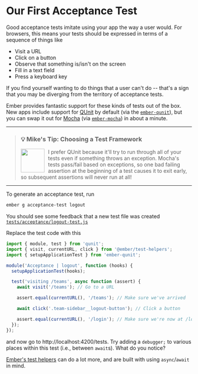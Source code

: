 # Our First Acceptance Test

Good acceptance tests imitate using your app the way a user would. For browsers, this means your tests should be expressed in terms of a sequence of things like

- Visit a URL
- Click on a button
- Observe that something is/isn't on the screen
- Fill in a text field
- Press a keyboard key

If you find yourself wanting to do things that a user can't do -- that's a sign that you may be diverging from the territory of acceptance tests.

Ember provides fantastic support for these kinds of tests out of the box. New apps include support for [QUnit](https://qunitjs.com) by default (via the [`ember-qunit`](https://github.com/emberjs/ember-qunit)), but you can swap it out for [Mocha](https://mochajs.org/) (via [`ember-mocha`](https://github.com/emberjs/ember-mocha)) in about a minute.

<hr>
<p>
  <blockquote>
    <h3>
      💡 Mike's Tip: Choosing a Test Framework
    </h3>
    <a href="https://github.com/mike-north">
      <img src="https://github.com/mike-north.png" height=64 align="left" style="margin-right: 10px" />
    </a>
    <p>
      I prefer QUnit because it'll try to run through all of your tests even if something throws an exception. Mocha's tests pass/fail based on exceptions, so one bad failing assertion at the beginning of a test causes it to exit early, so subsequent assertions will never run at all!
    </p>
  </blockquote>
</p>
<hr>

To generate an acceptance test, run

```sh
ember g acceptance-test logout
```

You should see some feedback that a new test file was created [`tests/acceptance/logout-test.js`](../tests/acceptance/logout-test.js)

Replace the test code with this

```js
import { module, test } from 'qunit';
import { visit, currentURL, click } from '@ember/test-helpers';
import { setupApplicationTest } from 'ember-qunit';

module('Acceptance | logout', function (hooks) {
  setupApplicationTest(hooks);

  test('visiting /teams', async function (assert) {
    await visit('/teams'); // Go to a URL

    assert.equal(currentURL(), '/teams'); // Make sure we've arrived

    await click('.team-sidebar__logout-button'); // Click a button

    assert.equal(currentURL(), '/login'); // Make sure we're now at /login
  });
});
```

and now go to http://localhost:4200/tests. Try adding a `debugger;` to various places within this test (i.e., between `await`s). What do you notice?

[Ember's test helpers](https://github.com/emberjs/ember-test-helpers/blob/master/API.md) can do a lot more, and are built with using `async`/`await` in mind.
